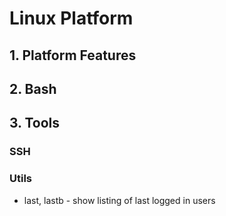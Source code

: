 # Linux Platform


## 1. Platform Features


## 2. Bash


## 3. Tools

### SSH

### Utils

* last, lastb - show listing of last logged in users
